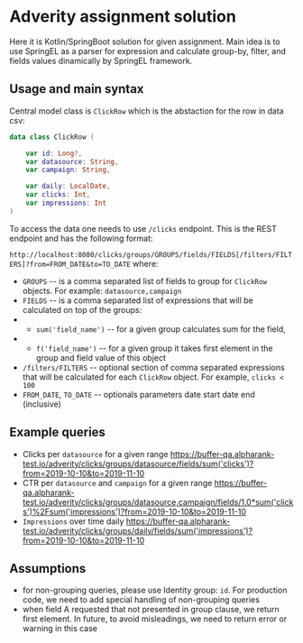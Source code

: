 # Adverity assignment solution

Here it is Kotlin/SpringBoot solution for given assignment. Main idea is to use SpringEL as a parser for expression and calculate group-by, 
filter, and fields values dinamically by SpringEL framework.
## Usage and main syntax

Central model class is `ClickRow` which is the abstaction for the row in data csv:

```kotlin
data class ClickRow (

    var id: Long?,
    var datasource: String,
    var campaign: String,

    var daily: LocalDate,
    var clicks: Int,
    var impressions: Int
)
```
To access the data one needs to use `/clicks` endpoint. This is the REST endpoint and has the following format:

`http://localhost:8080/clicks/groups/GROUPS/fields/FIELDS[/filters/FILTERS]?from=FROM_DATE&to=TO_DATE`
where:
* `GROUPS` -- is a comma separated list of fields to group for `ClickRow` objects. For example: `datasource,campaign`
* `FIELDS` -- is a comma separated list of expressions that will be calculated on top of the groups: 
* * `sum('field_name')` -- for a given group calculates sum for the field, 
* * `f('field_name')` -- for a given group it takes first element in the group and field value of this object
* `/filters/FILTERS` -- optional section of comma separated expressions that will be calculated for each `ClickRow` object. For example, `clicks < 100`
* `FROM_DATE`, `TO_DATE` -- optionals parameters date start date end (inclusive)


## Example queries
* Clicks per `datasource` for a given range
 https://buffer-qa.alpharank-test.io/adverity/clicks/groups/datasource/fields/sum('clicks')?from=2019-10-10&to=2019-11-10
* CTR per `datasource` and `campaign` for a given range
https://buffer-qa.alpharank-test.io/adverity/clicks/groups/datasource,campaign/fields/1.0*sum('clicks')%2Fsum('impressions')?from=2019-10-10&to=2019-11-10
* `Impressions` over time daily 
https://buffer-qa.alpharank-test.io/adverity/clicks/groups/daily/fields/sum('impressions')?from=2019-10-10&to=2019-11-10
## Assumptions
* for non-grouping queries, please use Identity group: `id`. For production code, we need to add special handling of non-grouping queries
* when field A requested that not presented in group clause, we return first element. In future, to avoid misleadings, we need to return error or warning in this case
